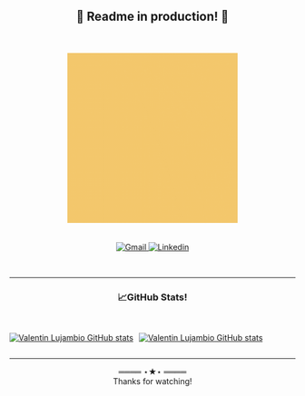 <div align="center">

## 🚧 Readme in production! 🚧
<br>

<!-- Header -->
<br/>
<div align="center" >
<img src="Hi!.gif" alt="Valentin Lujambio"  width="300" height="300"/>
</div>
<br/>

<!-- Social Links -->
<p align="center">
    <!-- Gmail -->
    <a href="mailto:valentin.lujambio@gmail.com" target="_blank"><img alt="Gmail"
            src="https://img.shields.io/badge/-Gmail-EA4335?style=flat-square&logo=Gmail&logoColor=white">
    </a>
    <!-- Linkedin -->
    <a href="https://www.linkedin.com/in/valentin-lujambio/" target="_blank"><img alt="Linkedin"
            src="https://img.shields.io/badge/-Linkedin-0A66C2?style=flat-square&logo=Linkedin&logoColor=white">
    </a>
</p>
<br>

___
<!-- GitHub Stats -->
### 📈GitHub Stats!
<br>
<div align="center" style="display: flex">
<div>

[![Valentin Lujambio GitHub stats](https://github-readme-stats.vercel.app/api?username=pachulujambio&show_icons=true&theme=merko)](https://github.com/pachulujambio)
</div>

<div style="margin-left: 10px">

[![Valentin Lujambio GitHub stats](https://github-readme-stats.vercel.app/api/top-langs/?username=pachulujambio&layout=compact&theme=merko)](https://github.com/pachulujambio)
</div>

</div>

___
<div align="center">
        ════ ⋆★⋆ ════
        <br>
        Thanks for watching!
</div>



